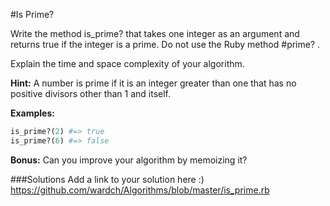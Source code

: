 #Is Prime?

Write the method is_prime? that takes one integer as an argument and returns true if the integer is a prime. Do not use the Ruby method #prime? . 

Explain the time and space complexity of your algorithm.

**Hint:** A number is prime if it is an integer greater than one that has no positive divisors other than 1 and itself. 

**Examples:**
```ruby
is_prime?(2) #=> true
is_prime?(6) #=> false
```

**Bonus:** Can you improve your algorithm by memoizing it?

###Solutions
Add a link to your solution here :) 
https://github.com/wardch/Algorithms/blob/master/is_prime.rb

